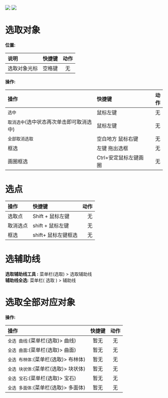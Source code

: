 
![](https://oss.6200052.xyz:44/mddata/ls/2022/11/9/202211091327894.png)
![](https://oss.6200052.xyz:44/mddata/ls/2022/11/9/202211091327258.png)

# 选取对象  

**位置:**  

|说明|快捷键|动作|  
|:-|:-:|:-:|  
|选取对象光标|空格键|无|  

**操作:**  

|操作|快捷键|动作|  
|:-|:-|-:|  
|`选中`|鼠标左键|无|  
|`取消选中`(选中状态再次单击即可取消选中)|鼠标左键|无|
|`全部取消选取`|空白地方 鼠标右键|无|
|框选|左键 拖出选框|无|  
|画圈框选|Ctrl+安定鼠标左键画圈|无|

# 选点  
|操作|快捷键|动作|  
|:-|:-|-:|  
|选取点|Shift + 鼠标左键|无|  
|取消选点| shift + 鼠标左键|无|  
|框选| shift+ 鼠标左键框选|无|  

# 选辅助线  

**选取辅助线工具 :**  菜单栏(选取) > 选取辅助线   
**辅助线全选:**  菜单栏( 选取 ) > 辅助线  



# 选取全部对应对象  

**操作:**  

|操作|快捷键|动作|  
|:-|:-:|:-:|  
|`全选 曲线`:(菜单栏(选取)> 曲线)|暂无|无|  
|`全选 曲面`:(菜单栏(选取)> 曲面)|暂无|无|  
|`全选 布林体`:(菜单栏(选取)> 布林体)|暂无|无|  
|`全选 块状体`:(菜单栏(选取)> 块状体)|暂无|无|  
|`全选 宝石`:(菜单栏(选取)> 宝石)|暂无|无|  
|`全选 多面体`:(菜单栏(选取)> 多面体)|暂无|无|  


